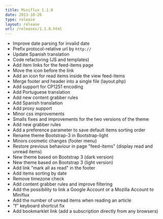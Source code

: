 ```yaml
---
title: Miniflux 1.1.0
date: 2013-10-26
type: release
layout: release
url: /releases/1.1.0.html
---
```


* Improve date parsing for invalid date
* Prefix protocol-relative url by `http://`
* Update Spanish translation
* Code refactoring (JS and templates)
* Add item links for the feed-items page
* Move the icon before the link
* Add an icon for read items inside the view feed-items
* Merge footer and header into a single file (layout.php)
* Add support for CP1251 encoding
* Add Portuguese translation
* Add new content grabber rules
* Add Spanish translation
* Add proxy support
* Minor css improvements
* Smalls fixes and improvements for the two versions of the theme
* Add new grabber rules
* Add a preference parameter to save default items sorting order
* Rename theme Bootstrap-3 in Bootstrap-light
* Minors cosmetic changes (footer menu)
* Restore previous behaviour in page "feed-items" (display read and unread items)
* New theme based on Bootstrap 3 (dark version)
* New theme based on Bootstrap 3 (light version)
* Add link "mark all as read" in the footer
* Add items sorting by date
* Remove timezone check
* Add content grabber rules and improve filtering
* Add the possibility to link a Google Account or a Mozilla Account to Miniflux
* Add the number of unread items when reading an article
* "f" keyboard shortcut fix
* Add bookmarklet link (add a subscription directly from any browsers)
